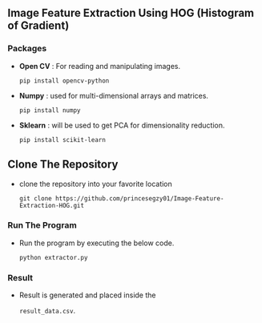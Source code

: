 ## Image Feature Extraction Using HOG (Histogram of Gradient)

### Packages

-   **Open CV** : For reading and manipulating images.

      ```pip install opencv-python```

-   **Numpy** : used for multi-dimensional arrays and matrices.

    `pip install numpy`

-   **Sklearn** : will be used to get PCA for dimensionality reduction.

    `pip install scikit-learn`
    
## Clone The Repository
- clone the repository into your favorite location 

	`git clone https://github.com/princesegzy01/Image-Feature-Extraction-HOG.git`

### Run The Program
- Run the program by executing the below code.


	`python extractor.py`

### Result
- Result is generated and placed inside the 

	`result_data.csv`.

